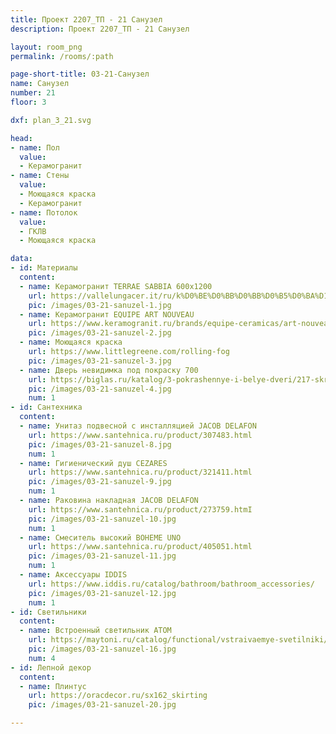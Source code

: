 ```yaml
---
title: Проект 2207_ТП - 21 Санузел
description: Проект 2207_ТП - 21 Санузел

layout: room_png
permalink: /rooms/:path

page-short-title: 03-21-Санузел
name: Санузел
number: 21
floor: 3

dxf: plan_3_21.svg

head:
- name: Пол
  value:
  - Керамогранит
- name: Стены
  value:
  - Моющаяся краска
  - Керамогранит
- name: Потолок
  value:
  - ГКЛВ
  - Моющаяся краска

data:
- id: Материалы
  content:
  - name: Керамогранит TERRAE SABBIA 600х1200
    url: https://vallelungacer.it/ru/k%D0%BE%D0%BB%D0%BB%D0%B5%D0%BA%D1%86%D0%B8%D0%B8/terrae/
    pic: /images/03-21-sanuzel-1.jpg
  - name: Керамогранит EQUIPE ART NOUVEAU
    url: https://www.keramogranit.ru/brands/equipe-ceramicas/art-nouveau-equipe/keramogranit-art-nouveau-empire-color-24400/
    pic: /images/03-21-sanuzel-2.jpg
  - name: Моющаяся краска
    url: https://www.littlegreene.com/rolling-fog
    pic: /images/03-21-sanuzel-3.jpg
  - name: Дверь невидимка под покраску 700
    url: https://biglas.ru/katalog/3-pokrashennye-i-belye-dveri/217-skrytye-nevidimki/
    pic: /images/03-21-sanuzel-4.jpg
    num: 1
- id: Сантехника
  content:
  - name: Унитаз подвесной с инсталляцией JACOB DELAFON
    url: https://www.santehnica.ru/product/307483.html
    pic: /images/03-21-sanuzel-8.jpg
    num: 1
  - name: Гигиенический душ CEZARES
    url: https://www.santehnica.ru/product/321411.html
    pic: /images/03-21-sanuzel-9.jpg
    num: 1
  - name: Раковина накладная JACOB DELAFON
    url: https://www.santehnica.ru/product/273759.htmI
    pic: /images/03-21-sanuzel-10.jpg
    num: 1
  - name: Смеситель высокий BOHEME UNO
    url: https://www.santehnica.ru/product/405051.html
    pic: /images/03-21-sanuzel-11.jpg
    num: 1
  - name: Аксессуары IDDIS
    url: https://www.iddis.ru/catalog/bathroom/bathroom_accessories/
    pic: /images/03-21-sanuzel-12.jpg
    num: 1
- id: Светильники
  content:
  - name: Встроенный светильник ATOM
    url: https://maytoni.ru/catalog/functional/vstraivaemye-svetilniki/dl024-2-01b/
    pic: /images/03-21-sanuzel-16.jpg
    num: 4
- id: Лепной декор
  content:
  - name: Плинтус 
    url: https://oracdecor.ru/sx162_skirting
    pic: /images/03-21-sanuzel-20.jpg

---
```

